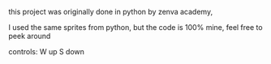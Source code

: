 this project was originally done in python by zenva academy,

I used the same sprites from python, but the code is 100% mine, 
feel free to peek around

controls: W up S down
